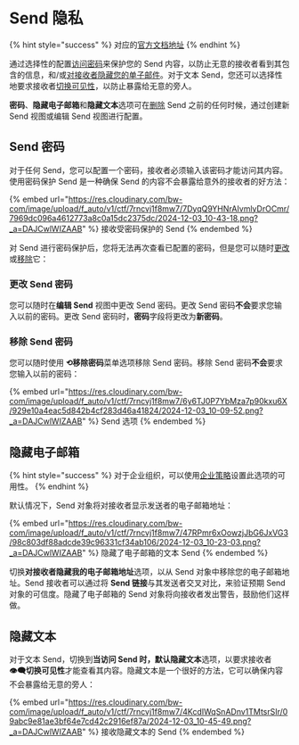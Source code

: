 # Send 隐私

{% hint style="success" %}
对应的[官方文档地址](https://bitwarden.com/help/article/send-privacy/)
{% endhint %}

通过选择性的配置[访问密码](send-privacy.md#send-passwords)来保护您的 Send 内容，以防止无意的接收者看到其包含的信息，和/或[对接收者隐藏您的单子邮件](send-privacy.md#hide-email)。对于文本 Send，您还可以选择性地要求接收者[切换可见性](send-privacy.md#hide-text)，以防止暴露给无意的旁人。

**密码**、**隐藏电子邮箱**和**隐藏文本**选项可在[删除](send-lifespan.md#deletion-behavior) Send 之前的任何时候，通过创建新 Send 视图或编辑 Send 视图进行配置。

## Send 密码 <a href="#send-passwords" id="send-passwords"></a>

对于任何 Send，您可以配置一个密码，接收者必须输入该密码才能访问其内容。使用密码保护 Send 是一种确保 Send 的内容不会暴露给意外的接收者的好方法：

{% embed url="https://res.cloudinary.com/bw-com/image/upload/f_auto/v1/ctf/7rncvj1f8mw7/7DyqQ9YHNrAIvmlyDrOCmr/7969dc096a4612773a8c0a15dc2375dc/2024-12-03_10-43-18.png?_a=DAJCwlWIZAAB" %}
接收受密码保护的 Send
{% endembed %}

对 Send 进行密码保护后，您将无法再次查看已配置的密码，但是您可以随时[更改](send-privacy.md#change-send-passwords)或[移除](send-privacy.md#remove-send-passwords)它：

### 更改 Send 密码 <a href="#change-send-passwords" id="change-send-passwords"></a>

您可以随时在**编辑 Send** 视图中更改 Send 密码。更改 Send 密码**不会**要求您输入以前的密码。更改 Send 密码时，**密码**字段将更改为**新密码**。

### 移除 Send 密码 <a href="#remove-send-passwords" id="remove-send-passwords"></a>

您可以随时使用 **⟲移除密码**菜单选项移除 Send 密码。移除 Send 密码**不会**要求您输入以前的密码：

{% embed url="https://res.cloudinary.com/bw-com/image/upload/f_auto/v1/ctf/7rncvj1f8mw7/6y6TJ0P7YbMza7p90kxu6X/929e10a4eac5d842b4cf283d46a41824/2024-12-03_10-09-52.png?_a=DAJCwlWIZAAB" %}
Send 选项
{% endembed %}

## 隐藏电子邮箱 <a href="#hide-email" id="hide-email"></a>

{% hint style="success" %}
对于企业组织，可以使用[企业策略](../admin-console/manage-shared-items/enterprise-policies.md#send-options)设置此选项的可用性。
{% endhint %}

默认情况下，Send 对象将对接收者显示发送者的电子邮箱地址：

{% embed url="https://res.cloudinary.com/bw-com/image/upload/f_auto/v1/ctf/7rncvj1f8mw7/47RPmr6xOowzjJbG6JxVG3/98c803df88adcde39c96331cf34ab106/2024-12-03_10-23-03.png?_a=DAJCwlWIZAAB" %}
隐藏了电子邮箱的文本 Send
{% endembed %}

切换**对接收者隐藏我的电子邮箱地址**选项，以从 Send 对象中移除您的电子邮箱地址。Send 接收者可以通过将 **Send 链接**与其发送者交叉对比，来验证预期 Send 对象的可信度。隐藏了电子邮箱的 Send 对象将向接收者发出警告，鼓励他们这样做。

## 隐藏文本 <a href="#hide-text" id="hide-text"></a>

对于文本 Send，切换到**当访问 Send 时，默认隐藏文本**选项，以要求接收者 **👁‍🗨切换可见性**才能查看其内容。隐藏文本是一个很好的方法，它可以确保内容不会暴露给无意的旁人：

{% embed url="https://res.cloudinary.com/bw-com/image/upload/f_auto/v1/ctf/7rncvj1f8mw7/4KcdIWqSnADnv1TMtsrSIr/09abc9e81ae3bf64e7cd42c2916ef87a/2024-12-03_10-45-49.png?_a=DAJCwlWIZAAB" %}
接收隐藏文本的 Send
{% endembed %}
